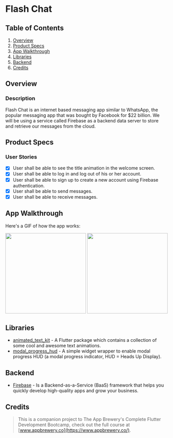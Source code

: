 # Flash Chat

## Table of Contents
1. [Overview](#Overview)
2. [Product Specs](#Product-Specs)
3. [App Walkthrough](#App-Walkthrough)
4. [Libraries](#Libraries)
5. [Backend](#Backend)
6. [Credits](#Credits)

## Overview
### Description

Flash Chat is an internet based messaging app similar to WhatsApp, the popular messaging app that was bought by Facebook for $22 billion. We will be using a service called Firebase as a backend data server to store and retrieve our messages from the cloud.

## Product Specs
### User Stories

- [x] User shall be able to see the title animation in the welcome screen.
- [x] User shall be able to log in and log out of his or her account.
- [x] User shall be able to sign up to create a new account using Firebase authentication.
- [x] User shall be able to send messages.
- [x] User shall be able to receive messages.

## App Walkthrough

Here's a GIF of how the app works:

<img src="ADD_GIF_LINK" width=250>

<img src="ADD_GIF_LINK" width=250>

## Libraries

- [animated_text_kit](https://github.com/aagarwal1012/Animated-Text-Kit) - A Flutter package which contains a collection of some cool and awesome text animations.
- [modal_progress_hud](https://github.com/mmcc007/modal_progress_hud) - A simple widget wrapper to enable modal progress HUD (a modal progress indicator, HUD = Heads Up Display).

## Backend

- [Firebase](https://firebase.google.com/) - Is a Backend-as-a-Service (BaaS) framework that helps you quickly develop high-quality apps and grow your business.

## Credits

>This is a companion project to The App Brewery's Complete Flutter Development Bootcamp, check out the full course at [www.appbrewery.co](https://www.appbrewery.co/).
